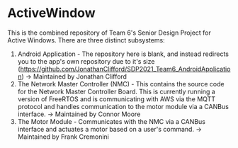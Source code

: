 # ActiveWindow
This is the combined repository of Team 6's Senior Design Project for Active Windows. There are three distinct subsystems:

1) Android Application - The repository here is blank, and instead redirects you to the app's own repository due to it's size (https://github.com/JonathanClifford/SDP2021_Team6_AndroidApplication)
-> Maintained by Jonathan Clifford
2) The Network Master Controller (NMC) - This contains the source code for the Network Master Controller Board. This is currently running a version of FreeRTOS and is communicating
with AWS via the MQTT protocol and handles communication to the motor module via a CANBus interface. 
-> Maintained by Connor Moore
3) The Motor Module - Communicates with the NMC via a CANBus interface and actuates a motor based on a user's command.
-> Maintained by Frank Cremonini
